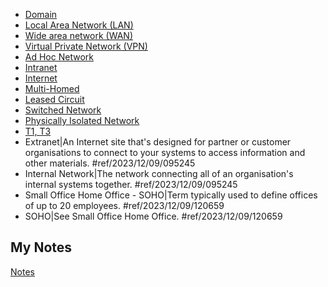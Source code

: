 - [Domain](domain.md)
- [Local Area Network (LAN)](lan.md)
- [Wide area network (WAN)](wan.md)
- [Virtual Private Network (VPN)](vpn.md)
- [Ad Hoc Network](ad-hoc-network.md)
- [Intranet](intranet.md)
- [Internet](internet.md)
- [Multi-Homed](multi-homing.md)
- [Leased Circuit](leased-circuit.md)
- [Switched Network](switched-network.md)
- [Physically Isolated Network](physically-isolated-network)
- [T1, T3](t1-and-t3.md)
- Extranet|An Internet site that's designed for partner or customer organisations to connect to your systems to access information and other materials. #ref/2023/12/09/095245
- Internal Network|The network connecting all of an organisation's internal systems together. #ref/2023/12/09/095245
- Small Office Home Office - SOHO|Term typically used to define offices of up to 20 employees. #ref/2023/12/09/120659
- SOHO|See Small Office Home Office. #ref/2023/12/09/120659
## My Notes
[Notes](mynotes/network-types-notes.md)
